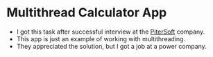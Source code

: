 # Multithread Calculator App

- I got this task after successful interview at the [PiterSoft](https://piter-soft.ru/) company.
- This app is just an example of working with multithreading.
- They appreciated the solution, but I got a job at a power company.

